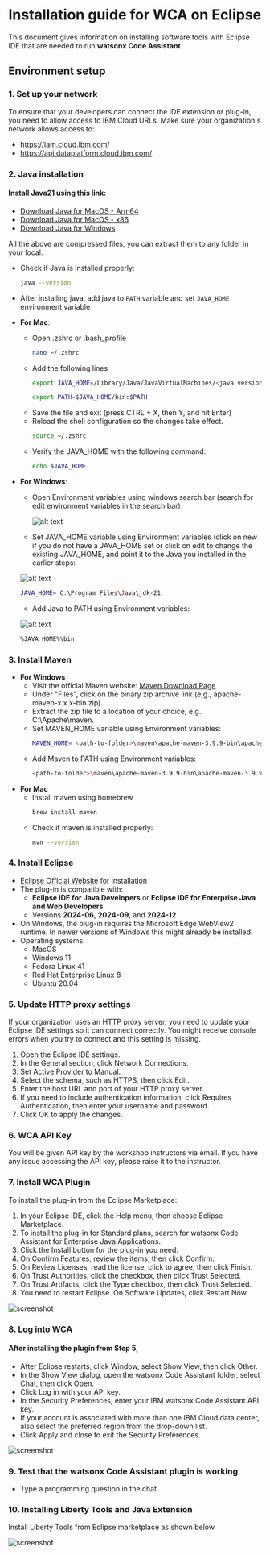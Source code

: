 # Installation guide for WCA on Eclipse

This document gives information on installing software tools with Eclipse IDE that are needed to run **watsonx Code Assistant**

## Environment setup 

### 1. Set up your network

To ensure that your developers can connect the IDE extension or plug-in, you need to allow access to IBM Cloud URLs. Make sure your organization's network allows access to:
- https://iam.cloud.ibm.com/
- https://api.dataplatform.cloud.ibm.com/

### 2. Java installation

#### Install Java21 using this link:
- [Download Java for MacOS - Arm64](https://download.oracle.com/java/21/latest/jdk-21_macos-aarch64_bin.tar.gz)
- [Download Java for MacOS - x86](https://download.oracle.com/java/21/latest/jdk-21_macos-x64_bin.tar.gz)
- [Download Java for Windows](https://download.oracle.com/java/21/latest/jdk-21_windows-x64_bin.zip)

All the above are compressed files, you can extract them to any folder in your local.

- Check if Java is installed properly:
  ```bash
  java --version
  ```
- After installing java, add java to `PATH` variable and set `JAVA_HOME` environment variable
- **For Mac**:
  - Open .zshrc or .bash_profile
      ```bash
      nano ~/.zshrc
      ```
  - Add the following lines
      ```bash
      export JAVA_HOME=/Library/Java/JavaVirtualMachines/<java version>/Contents/Home
      ```
      ```bash
      export PATH=$JAVA_HOME/bin:$PATH
      ```
  - Save the file and exit (press CTRL + X, then Y, and hit Enter)
  - Reload the shell configuration so the changes take effect.
      ```bash
      source ~/.zshrc
      ```
  - Verify the JAVA_HOME with the following command:
      ```bash
      echo $JAVA_HOME
      ```
- **For Windows**:
  - Open Environment variables using windows search bar (search for edit environment variables in the search bar)
  
    ![alt text](./images/image_env_variables_windows.png)

  - Set JAVA_HOME variable using Environment variables (click on new if you do not have a JAVA_HOME set or click on edit to change the existing JAVA_HOME, and point it to the Java you installed in the earlier steps:
    
  ![alt text](./images/image_JAVA_HOME_windows.png)

    ```bash
    JAVA_HOME= C:\Program Files\Java\jdk-21
    ```
    
  - Add Java to PATH using Environment variables:
 
  ![alt text](./images/image_add_java_to_PATH_windows.png)
 
    ```bash
    %JAVA_HOME%\bin
    ```

### 3. Install Maven

- **For Windows**
    - Visit the official Maven website: [Maven Download Page](https://maven.apache.org/download.cgi)
    - Under "Files", click on the binary zip archive link (e.g., apache-maven-x.x.x-bin.zip). 
    - Extract the zip file to a location of your choice, e.g., C:\Apache\maven.
    - Set MAVEN_HOME variable using Environment variables:
      ```bash
      MAVEN_HOME= <path-to-folder>\maven\apache-maven-3.9.9-bin\apache-maven-3.9.9
      ```
    - Add Maven to PATH using Environment variables: 
      ```bash
      <path-to-folder>\maven\apache-maven-3.9.9-bin\apache-maven-3.9.9\bin
      ```
- **For Mac**
   - Install maven using homebrew
      ```bash
      brew install maven
      ```
   - Check if maven is installed properly:
      ```bash
      mvn --version
      ```

### 4. Install Eclipse

- [Eclipse Official Website](https://www.eclipse.org/downloads/) for installation
- The plug-in is compatible with:
    - **Eclipse IDE for Java Developers** or **Eclipse IDE for Enterprise Java and Web Developers**
    - Versions **2024-06**, **2024-09**, and **2024-12**
- On Windows, the plug-in requires the Microsoft Edge WebView2 runtime. In newer versions of Windows this might already be installed.
- Operating systems:
    - MacOS
    - Windows 11
    - Fedora Linux 41
    - Red Hat Enterprise Linux 8
    - Ubuntu 20.04

### 5. Update HTTP proxy settings

If your organization uses an HTTP proxy server, you need to update your Eclipse IDE settings so it can connect correctly. You might receive console errors when you try to connect and this setting is missing.

1. Open the Eclipse IDE settings.
2. In the General section, click Network Connections.
3. Set Active Provider to Manual.
4. Select the schema, such as HTTPS, then click Edit.
5. Enter the host URL and port of your HTTP proxy server.
6. If you need to include authentication information, click Requires Authentication, then enter your username and password.
7. Click OK to apply the changes.


### 6. WCA API Key

You will be given API key by the workshop instructors via email. If you have any issue accessing the API key, please raise it to the instructor.

### 7. Install WCA Plugin

To install the plug-in from the Eclipse Marketplace:
1. In your Eclipse IDE, click the Help menu, then choose Eclipse Marketplace.
2. To install the plug-in for Standard plans, search for watsonx Code Assistant for Enterprise Java Applications.
3. Click the Install button for the plug-in you need.
4. On Confirm Features, review the items, then click Confirm.
5. On Review Licenses, read the license, click to agree, then click Finish.
6. On Trust Authorities, click the checkbox, then click Trust Selected.
7. On Trust Artifacts, click the Type checkbox, then click Trust Selected.
8. You need to restart Eclipse. On Software Updates, click Restart Now.

![screenshot](./images/Eclipse_WCA4J_Plugin.png)

### 8. Log into WCA

#### After installing the plugin from **Step 5**, 

- After Eclipse restarts, click Window, select Show View, then click Other.
- In the Show View dialog, open the watsonx Code Assistant folder, select Chat, then click Open.
- Click Log in with your API key.
- In the Security Preferences, enter your IBM watsonx Code Assistant API key.
- If your account is associated with more than one IBM Cloud data center, also select the preferred region from the drop-down list.
- Click Apply and close to exit the Security Preferences.

![screenshot](./images/Eclipse_WCA4J_Sign_in.png)

### 9. Test that the watsonx Code Assistant plugin is working

- Type a programming question in the chat.

### 10. Installing Liberty Tools and Java Extension

Install Liberty Tools from Eclipse marketplace as shown below.

![screenshot](./images/Eclipse_LibertyTools.png)
